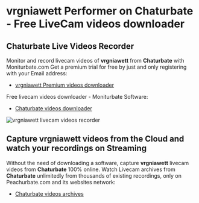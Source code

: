 # vrgniawett Performer on Chaturbate - Free LiveCam videos downloader

## Chaturbate Live Videos Recorder

Monitor and record livecam videos of **vrgniawett** from **Chaturbate** with Moniturbate.com
Get a premium trial for free by just and only registering with your Email address:
* [vrgniawett Premium videos downloader](https://moniturbate.com/request-demo-licence-key.html)

Free livecam videos downloader - Moniturbate Software:
* [Chaturbate videos downloader](https://moniturbate.com/moniturbate-download-software.html)

![vrgniawett livecam videos recorder](https://peachurnet.com/templates/moniturbate-software.png)


## Capture vrgniawett videos from the Cloud and watch your recordings on Streaming

Without the need of downloading a software, capture **vrgniawett** livecam videos from **Chaturbate** 100% online.
Watch Livecam archives from **Chaturbate** unlimitedly from thousands of existing recordings, only on Peachurbate.com and its websites network:
* [Chaturbate videos archives](https://peachurnet.com/)